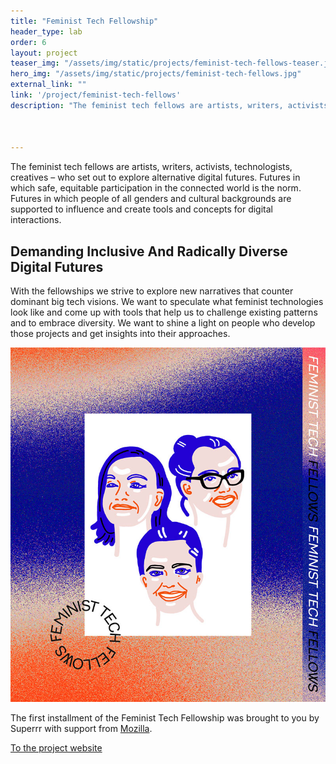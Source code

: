 ```yaml
---
title: "Feminist Tech Fellowship"
header_type: lab
order: 6
layout: project
teaser_img: "/assets/img/static/projects/feminist-tech-fellows-teaser.jpg"
hero_img: "/assets/img/static/projects/feminist-tech-fellows.jpg"
external_link: ""
link: '/project/feminist-tech-fellows'
description: "The feminist tech fellows are artists, writers, activists, technologists, creatives – who set out to explore alternative digital futures. Futures in which safe, equitable participation in the connected world is the norm. Futures in which people of all genders and cultural backgrounds are supported to influence and create tools and concepts for digital interactions."



---
```

<p>The feminist tech fellows are artists, writers, activists, technologists, creatives – who set out to explore alternative digital futures. Futures in which safe, equitable participation in the connected world is the norm. Futures in which people of all genders and cultural backgrounds are supported to influence and create tools and concepts for digital interactions.</p>

<h2>Demanding Inclusive And Radically Diverse Digital Futures</h2>
<p>With the fellowships we strive to explore new narratives that counter dominant big tech visions. We want to speculate what feminist technologies look like and come up with tools that help us to challenge existing patterns and to embrace diversity. We want to shine a light on people who develop those projects and get insights into their approaches.</p>

<img class="image-portrait" src="/assets/img/static/projects/feminist-tech-fellows-teaser.jpg">

<p>The first installment of the Feminist Tech Fellowship was brought to you by Superrr with support from <a href="https://foundation.mozilla.org/en/">Mozilla</a>.</p>

<p><a href="https://superrr.net/feministtech/fellows/" target="_blank">To the project website</a></p>

